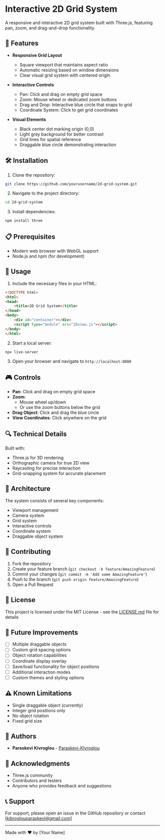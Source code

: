 # Interactive 2D Grid System

A responsive and interactive 2D grid system built with Three.js, featuring pan, zoom, and drag-and-drop functionality.

## 🚀 Features

- **Responsive Grid Layout**
  - Square viewport that maintains aspect ratio
  - Automatic resizing based on window dimensions
  - Clear visual grid system with centered origin

- **Interactive Controls**
  - Pan: Click and drag on empty grid space
  - Zoom: Mouse wheel or dedicated zoom buttons
  - Drag and Drop: Interactive blue circle that snaps to grid
  - Coordinate System: Click to get grid coordinates

- **Visual Elements**
  - Black center dot marking origin (0,0)
  - Light grey background for better contrast
  - Grid lines for spatial reference
  - Draggable blue circle demonstrating interaction

## 🛠️ Installation

1. Clone the repository:
```bash
git clone https://github.com/yourusername/2d-grid-system.git
```

2. Navigate to the project directory:
```bash
cd 2d-grid-system
```

3. Install dependencies:
```bash
npm install three
```

## 📋 Prerequisites

- Modern web browser with WebGL support
- Node.js and npm (for development)

## 🔧 Usage

1. Include the necessary files in your HTML:
```html
<!DOCTYPE html>
<html>
<head>
    <title>2D Grid System</title>
</head>
<body>
    <div id="container"></div>
    <script type="module" src="2Dview.js"></script>
</body>
</html>
```

2. Start a local server:
```bash
npx live-server
```

3. Open your browser and navigate to `http://localhost:8080`

## 🎮 Controls

- **Pan**: Click and drag on empty grid space
- **Zoom**: 
  - Mouse wheel up/down
  - Or use the zoom buttons below the grid
- **Drag Object**: Click and drag the blue circle
- **View Coordinates**: Click anywhere on the grid

## 🔍 Technical Details

Built with:
- Three.js for 3D rendering
- Orthographic camera for true 2D view
- Raycasting for precise interaction
- Grid-snapping system for accurate placement

## 📐 Architecture

The system consists of several key components:
- Viewport management
- Camera system
- Grid system
- Interactive controls
- Coordinate system
- Draggable object system

## 🤝 Contributing

1. Fork the repository
2. Create your feature branch (`git checkout -b feature/AmazingFeature`)
3. Commit your changes (`git commit -m 'Add some AmazingFeature'`)
4. Push to the branch (`git push origin feature/AmazingFeature`)
5. Open a Pull Request

## 📝 License

This project is licensed under the MIT License - see the [LICENSE.md](LICENSE.md) file for details

## 🎯 Future Improvements

- [ ] Multiple draggable objects
- [ ] Custom grid spacing options
- [ ] Object rotation capabilities
- [ ] Coordinate display overlay
- [ ] Save/load functionality for object positions
- [ ] Additional interaction modes
- [ ] Custom themes and styling options

## ⚠️ Known Limitations

- Single draggable object (currently)
- Integer grid positions only
- No object rotation
- Fixed grid size

## 👥 Authors

- **Paraskevi Kivroglou**  - [Paraskevi-KIvroglou](https://https://github.com/Paraskevi-KIvroglou)

## 🙏 Acknowledgments

- Three.js community
- Contributors and testers
- Anyone who provides feedback and suggestions

## 📞 Support

For support, please open an issue in the GitHub repository or contact [kibroglouparaskevi@gmail.com]

---

Made with ❤️ by [Your Name]
